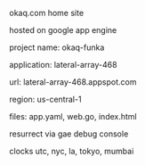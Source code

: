 okaq.com home site


hosted on google app engine


project name: okaq-funka


application: lateral-array-468


url: lateral-array-468.appspot.com


region: us-central-1


files: app.yaml, web.go, index.html


resurrect via gae debug console


clocks utc, nyc, la, tokyo, mumbai



